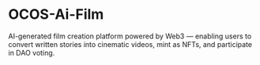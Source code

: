 # OCOS-Ai-Film
AI-generated film creation platform powered by Web3 — enabling users to convert written stories into cinematic videos, mint as NFTs, and participate in DAO voting.
